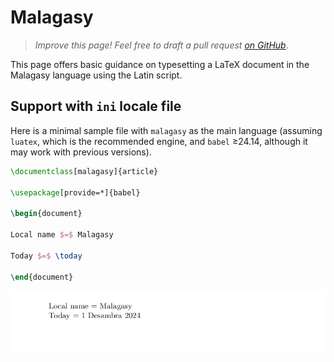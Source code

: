 # Malagasy

<blockquote>
  <p><em>Improve this page! Feel free to draft a pull request <a href="https://github.com/latex3/babel/tree/docs/docs">on GitHub</a></em>.</p>
</blockquote>

This page offers basic guidance on typesetting a LaTeX document in the
Malagasy language using the Latin script.

## Support with `ini` locale file

Here is a minimal sample file with `malagasy` as the main language
(assuming `luatex`, which is the recommended engine, and `babel` ≥24.14,
although it may work with previous versions).

```tex
\documentclass[malagasy]{article}

\usepackage[provide=*]{babel}

\begin{document}

Local name $=$ Malagasy

Today $=$ \today

\end{document}
```

![](../media/locale-malagasy.png)